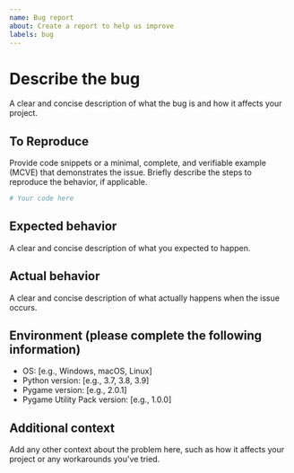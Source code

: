 ```yaml
---
name: Bug report
about: Create a report to help us improve
labels: bug
---
```


# Describe the bug

A clear and concise description of what the bug is and how it affects your project.

## To Reproduce

Provide code snippets or a minimal, complete, and verifiable example (MCVE) that demonstrates the issue. Briefly describe the steps to reproduce the behavior, if applicable.

```python
# Your code here
```

## Expected behavior

A clear and concise description of what you expected to happen.

## Actual behavior

A clear and concise description of what actually happens when the issue occurs.

## Environment (please complete the following information)

- OS: [e.g., Windows, macOS, Linux]
- Python version: [e.g., 3.7, 3.8, 3.9]
- Pygame version: [e.g., 2.0.1]
- Pygame Utility Pack version: [e.g., 1.0.0]

## Additional context

Add any other context about the problem here, such as how it affects your project or any workarounds you've tried.
